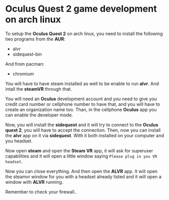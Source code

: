 # Oculus Quest 2 game development on arch linux
To setup the **Oculus Quest 2** on arch linux, you need to install the following two programs from the **AUR**:

- alvr
- sidequest-bin

And from pacman:

- chromium

You will have to have steam installed as well to be enable to run **alvr**. And intall the **steamVR** through that.

You will need an **Oculus** development account and you need to give you credit card number or cellphone number to have that, and you will have to create an organization name too. Than, in the cellphone **Oculus** app you can enable the developer mode.

Now, you will install the **sidequest** and it will try to connect to the **Oculus quest 2**, you will have to accept the connection. Then, now you can install the **alvr** app on it via **sidequest**. With it both installed on your computer and you headset.

Now open **steam** and open the **Steam VR** app, it will ask for superuser capabilities and it will open a little window saying `Please plug in you VR headset`. 

Now you can close everything. And then open the **ALVR** app. It will open the steamvr window for you with a headset already listed and it will open a window with **ALVR** running.

Remember to check your firewall..
